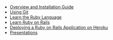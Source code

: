 <ul class="sidebar fourcol">
  <li> <a href="http://railsgirls.pinoyrb.org/guides" title="Overview and Installation of Ruby on Rails">Overview and Installation Guide</a> </li>
  <li> <a href="http://railsgirls.pinoyrb.org/git" title="Using Git">Using Git</a> </li>
  <li> <a href="http://railsgirls.pinoyrb.og/ruby" title="Learn the Ruby Language"> Learn the Ruby Language</a> </li>
  <li> <a href="http://railsgirls.pinoyrb.og/rails" title="Learn Ruby on Rails">Learn Ruby on Rails</a></li>
  <li> <a href="http://railsgirls.pinoyrb.og/deploy" title="Deploying a Ruby on Rails Application on Heroku"> Deploying a Ruby on Rails Application on Heroku</a> </li>
  <li> <a href="http://railsgirls.pinoyrb.og/presentations" title="Presentations">Presentations</a></li>
</ul>
